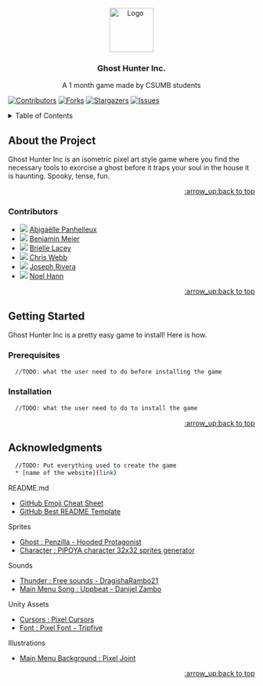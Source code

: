 <!-- Go back to top point -->
<a name="readme-top"></a>

<!-- Logo and title -->
<div align="center">

  <a href="https://github.com/othneildrew/Best-README-Template">
    <img src="https://png2.cleanpng.com/sh/7ad2d69275d76eda0a18b32c9bef7e13/L0KzQYm3VcE5N5xuiJH0aYP2gLBuTgBqgJZxRdN7dD3kfrr0ggRmbF5rgd52LXfrf8T7TcVibpc6T9Y6YnG2R4i3TsQ5OmE3TKo7MUW1RoeBU8YxOWg7Sqo3cH7q/kisspng-pixel-art-animated-film-ghost-5aff57d1ba3770.4820248215266836017628.png" alt="Logo" width="90" height="90">
  </a>

  <h3 align="center">Ghost Hunter Inc. <br /></h3>
  
  <p align="center">
    A 1 month game made by CSUMB students
    <br />
  </p>
</div>

[![Contributors][contributors-shield]][contributors-url]
[![Forks][forks-shield]][forks-url]
[![Stargazers][stars-shield]][stars-url]
[![Issues][issues-shield]][issues-url]

<!-- Table of Content -->
<details>
  <summary>Table of Contents</summary>
  <ol>
    <li>
      <a href="#about-the-project">About The Project</a>
      <ul>
        <li><a href="#contributors">Contributors</a></li>
      </ul>
    </li>
    <li>
      <a href="#getting-started">Getting Started</a>
      <ul>
        <li><a href="#prerequisites">Prerequisites</a></li>
        <li><a href="#installation">installation</a></li>
      </ul>
    </li>
    <li><a href="#acknowledgments">Acknowledgments</a></li>
  </ol>
</details>

<!-- About the Project -->
## About the Project
Ghost Hunter Inc is an isometric pixel art style game where you find the necessary tools to exorcise a ghost before it traps your soul in the house it is haunting. Spooky, tense, fun.

<p align="right"><a href="#readme-top">:arrow_up:back to top</a></p>

### Contributors
* <img src="https://user-images.githubusercontent.com/100417910/233239627-8f44252b-65a1-469c-8452-45a18b73e33c.gif"> <a href="https://github.com/LunaPak14"> Abigaëlle Panhelleux </a>
* <img src="https://user-images.githubusercontent.com/100417910/233239620-6b0f7540-5d4d-4d02-9cd9-55b378dbd370.gif"> <a href="https://github.com/BenMeier"> Benjamin Meier </a>
* <img src="https://user-images.githubusercontent.com/100417910/233239619-a0851799-0f07-4b22-b8d0-f9e36710021a.gif"> <a href="https://github.com/blacey15"> Brielle Lacey </a>
* <img src="https://user-images.githubusercontent.com/100417910/233239623-4d830bdc-b907-4274-a684-2349a50e8bed.gif"> <a href="https://github.com/WebbontheWeb"> Chris Webb </a>
* <img src="https://user-images.githubusercontent.com/100417910/233239625-d3155c67-9bd0-4045-bc7c-7a6969cb4e1b.gif"> <a href="https://github.com/jrivera404"> Joseph Rivera </a> 
* <img src="https://user-images.githubusercontent.com/100417910/233239624-ae32c7a3-b587-40ca-9dad-a9c8562907e2.gif"> <a href="https://github.com/Noel-Hann"> Noel Hann </a>

<p align="right"><a href="#readme-top">:arrow_up:back to top</a></p>

<!-- Getting Started -->
## Getting Started
Ghost Hunter Inc is a pretty easy game to install! Here is how.

### Prerequisites
```sh
  //TODO: what the user need to do before installing the game
  ```
  
### Installation
```sh
  //TODO: what the user need to do to install the game
  ```
  
<p align="right"><a href="#readme-top">:arrow_up:back to top</a></p>

<!-- Acknowledgments -->
## Acknowledgments
```sh
  //TODO: Put everything used to create the game
  * [name of the website](link)
  ```
README.md
* [GitHub Emoji Cheat Sheet](https://www.webpagefx.com/tools/emoji-cheat-sheet)
* [GitHub Best README Template](https://github.com/othneildrew/Best-README-Template/blob/master/README.md#readme-top)

Sprites
* [Ghost : Penzilla - Hooded Protagonist](https://penzilla.itch.io/hooded-protagonist)
* [Character : PIPOYA character 32x32 sprites generator](https://pipoya.itch.io/pipoya-free-rpg-character-sprites-32x32)

Sounds
* [Thunder : Free sounds - DragishaRambo21](https://freesound.org/people/DragishaRambo21/sounds/345920/)
* [Main Menu Song : Uppbeat - Danijel Zambo](https://uppbeat.io/track/danijel-zambo/friendly-ghost?rt=uc-referral)

Unity Assets
* [Cursors : Pixel Cursors](https://assetstore.unity.com/packages/2d/gui/icons/pixel-cursors-109256)
* [Font : Pixel Font - Tripfive](https://assetstore.unity.com/packages/2d/fonts/pixel-font-tripfive-64734#content)

Illustrations
* [Main Menu Background : Pixel Joint](https://pixeljoint.com/pixelart/133555.htm)

<p align="right"><a href="#readme-top">:arrow_up:back to top</a></p>

<!-- Markdowns/links -->
[contributors-shield]: https://img.shields.io/github/contributors/BenMeie/Ghost-Hunter-Inc.svg?style=for-the-badge
[contributors-url]: https://github.com/BenMeie/Ghost-Hunter-Inc/graphs/contributors
[forks-shield]: https://img.shields.io/github/forks/BenMeie/Ghost-Hunter-Inc.svg?style=for-the-badge
[forks-url]: https://github.com/BenMeie/Ghost-Hunter-Inc/network/members
[stars-shield]: https://img.shields.io/github/stars/BenMeie/Ghost-Hunter-Inc.svg?style=for-the-badge
[stars-url]: https://github.com/BenMeie/Ghost-Hunter-Inc/stargazers
[issues-shield]: https://img.shields.io/github/issues/BenMeie/Ghost-Hunter-Inc.svg?style=for-the-badge
[issues-url]: https://github.com/BenMeie/Ghost-Hunter-Inc/issues
